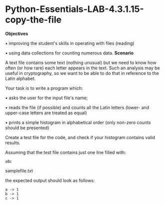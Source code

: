 # Python-Essentials-LAB-4.3.1.15-copy-the-file
**Objectives**

•	improving the student's skills in operating with files (reading)

•	using data collections for counting numerous data.
**Scenario**

A text file contains some text (nothing unusual) but we need to know how often (or how rare) each letter appears in the text. Such an analysis may be useful in cryptography, so we want to be able to do that in reference to the Latin alphabet.

Your task is to write a program which:

•	asks the user for the input file's name;

•	reads the file (if possible) and counts all the Latin letters (lower- and upper-case letters are treated as equal)

•	prints a simple histogram in alphabetical order (only non-zero counts should be presented)

Create a test file for the code, and check if your histogram contains valid results.

Assuming that the test file contains just one line filled with:
```
aBc
```
samplefile.txt

the expected output should look as follows:
```
a -> 1
b -> 1
c -> 1
```
